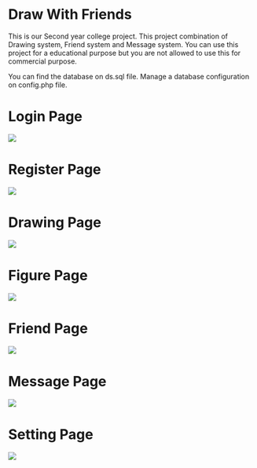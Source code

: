 # Draw With Friends
This is our Second year college project. This project combination of Drawing system, Friend system and Message system. You can use this project for a educational purpose but you are not allowed to use this for commercial purpose.

You can find the database on ds.sql file.
Manage a database configuration on config.php file.

# Login Page
![](https://imgur.com/8ZefvGY.png)

# Register Page
![](https://imgur.com/C9IEuPV.png)

# Drawing Page
![](https://imgur.com/G9yXg1X.png)

# Figure Page
![](https://imgur.com/mJTeIJc.png)

# Friend Page
![](https://imgur.com/xHhbKol.png)

# Message Page
![](https://imgur.com/ZQocRgX.png)

# Setting Page
![](https://imgur.com/u3u8khg.png)
